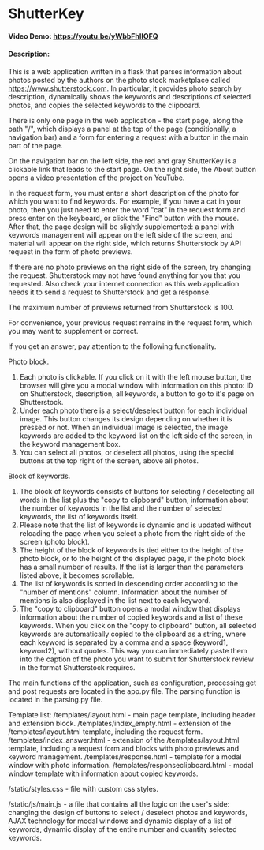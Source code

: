 # ShutterKey
#### Video Demo:  <https://youtu.be/yWbbFhIIOFQ>
#### Description:
This is a web application written in a flask that parses information about photos posted by the authors on the photo stock marketplace called https://www.shutterstock.com. In particular, it provides photo search by description, dynamically shows the keywords and descriptions of selected photos, and copies the selected keywords to the clipboard.

There is only one page in the web application - the start page, along the path "/", which displays a panel at the top of the page (conditionally, a navigation bar) and a form for entering a request with a button in the main part of the page.

On the navigation bar on the left side, the red and gray ShutterKey is a clickable link that leads to the start page. On the right side, the About button opens a video presentation of the project on YouTube.

In the request form, you must enter a short description of the photo for which you want to find keywords. For example, if you have a cat in your photo, then you just need to enter the word "cat" in the request form and press enter on the keyboard, or click the "Find" button with the mouse. After that, the page design will be slightly supplemented: a panel with keywords management will appear on the left side of the screen, and material will appear on the right side, which returns Shutterstock by API request in the form of photo previews.

If there are no photo previews on the right side of the screen, try changing the request. Shutterstock may not have found anything for you that you requested. Also check your internet connection as this web application needs it to send a request to Shutterstock and get a response.

The maximum number of previews returned from Shutterstock is 100.

For convenience, your previous request remains in the request form, which you may want to supplement or correct.

If you get an answer, pay attention to the following functionality.

Photo block.

1. Each photo is clickable. If you click on it with the left mouse button, the browser will give you a modal window with information on this photo: ID on Shutterstock, description, all keywords, a button to go to it's page on Shutterstock.
2. Under each photo there is a select/deselect button for each individual image. This button changes its design depending on whether it is pressed or not. When an individual image is selected, the image keywords are added to the keyword list on the left side of the screen, in the keyword management box.
3. You can select all photos, or deselect all photos, using the special buttons at the top right of the screen, above all photos.

Block of keywords.

1. The block of keywords consists of buttons for selecting / deselecting all words in the list plus the "copy to clipboard" button, information about the number of keywords in the list and the number of selected keywords, the list of keywords itself.
2. Please note that the list of keywords is dynamic and is updated without reloading the page when you select a photo from the right side of the screen (photo block).
3. The height of the block of keywords is tied either to the height of the photo block, or to the height of the displayed page, if the photo block has a small number of results. If the list is larger than the parameters listed above, it becomes scrollable.
4. The list of keywords is sorted in descending order according to the "number of mentions" column. Information about the number of mentions is also displayed in the list next to each keyword.
5. The "copy to clipboard" button opens a modal window that displays information about the number of copied keywords and a list of these keywords. When you click on the "copy to clipboard" button, all selected keywords are automatically copied to the clipboard as a string, where each keyword is separated by a comma and a space (keyword1, keyword2), without quotes. This way you can immediately paste them into the caption of the photo you want to submit for Shutterstock review in the format Shutterstock requires.

The main functions of the application, such as configuration, processing get and post requests are located in the app.py file.
The parsing function is located in the parsing.py file.

Template list:
/templates/layout.html - main page template, including header and extension block.
/templates/index_empty.html - extension of the /templates/layout.html template, including the request form.
/templates/index_answer.html - extension of the /templates/layout.html template, including a request form and blocks with photo previews and keyword management.
/templates/response.html - template for a modal window with photo information.
/templates/responseclipboard.html - modal window template with information about copied keywords.

/static/styles.css - file with custom css styles.

/static/js/main.js - a file that contains all the logic on the user's side: changing the design of buttons to select / deselect photos and keywords, AJAX technology for modal windows and dynamic display of a list of keywords, dynamic display of the entire number and quantity selected keywords.